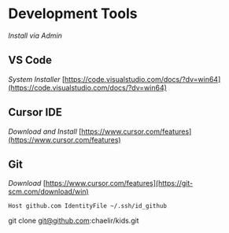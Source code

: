 # Development Tools #

*Install via Admin*

## VS Code ##

*System Installer* [https://code.visualstudio.com/docs/?dv=win64](https://code.visualstudio.com/docs/?dv=win64)

## Cursor IDE ##

*Download and Install* [https://www.cursor.com/features](https://www.cursor.com/features)

## Git ##

*Download* [https://www.cursor.com/features](https://git-scm.com/download/win)

``
Host github.com
        IdentityFile ~/.ssh/id_github
``

git clone git@github.com:chaelir/kids.git

